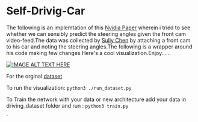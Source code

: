 # Self-Drivig-Car

The following is an implemtation of this [Nvidia Paper](https://arxiv.org/pdf/1604.07316.pdf) wherein i tried to see whether we can sensibly predict the steering angles given the front cam video-feed.The data was collected by [Sully Chen](https://github.com/SullyChen/Autopilot-TensorFlow) by attaching a front cam to his car and noting the steering angles.The following is a wrapper around his code making few changes.Here's a cool visualization.Enjoy......


[![IMAGE ALT TEXT HERE](http://img.youtube.com/vi/JeYSUmHCPrA/0.jpg)](https://www.youtube.com/watch?v=JeYSUmHCPrA)



For the orginal [dataset](https://github.com/SullyChen/Autopilot-TensorFlow)

To run the visualization:
`python3 ./run_dataset.py`

To Train the network with your data or new architecture add your data in driving_dataset folder and run : `python3 train.py`


` 
